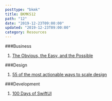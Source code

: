 ```yaml
---
posttype: "bkmk"
title: BKMKS12
path: "12"
date: "2019-12-23T09:00:00"
updated: "2019-12-23T09:00:00"
category: Resources
---
```


###Business
1. [The Obvious, the Easy, and the Possible](https://m.signalvnoise.com/the-obvious-the-easy-and-the-possible/)

###Design
1. [55 of the most actionable ways to scale design](https://www.abstract.com/blog/55-ways-to-scale-design/)

###Development
1. [100 Days of SwiftUI](https://www.hackingwithswift.com/100/swiftui)
